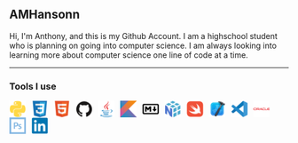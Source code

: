 ## AMHansonn

Hi, I'm Anthony, and this is my Github Account. I am a highschool student who is planning on going into computer science. I am always looking into learning more about computer science one line of code at a time. 

---

### Tools I use
<img align="left" alt="Java" width="30px" style="padding-right:10px;" src="python-plain.svg" width="30" height="30">
<img align="left" alt="Java" width="30px" style="padding-right:10px;" src="css3-original.svg" width="30" height="30">
<img align="left" alt="Java" width="30px" style="padding-right:10px;" src="html5-original.svg" width="30" height="30">
<img align="left" alt="Java" width="30px" style="padding-right:10px;" src="github-original.svg" width="30" height="30">
<img align="left" alt="Java" width="30px" style="padding-right:10px;" src="java-original.svg" width="30" height="30">
<img align="left" alt="Java" width="30px" style="padding-right:10px;" src="kotlin-original.svg" width="30" height="30">
<img align="left" alt="Java" width="30px" style="padding-right:10px;" src="markdown-original.svg" width="30" height="30">
<img align="left" alt="Java" width="30px" style="padding-right:10px;" src="numpy-original.svg" width="30" height="30">
<img align="left" alt="Java" width="30px" style="padding-right:10px;" src="swift-original.svg" width="30" height="30">
<img align="left" alt="Java" width="30px" style="padding-right:10px;" src="xcode-original.svg" width="30" height="30">
<img align="left" alt="Java" width="30px" style="padding-right:10px;" src="vscode-original.svg" width="30" height="30">
<img align="left" alt="Java" width="30px" style="padding-right:10px;" src="oracle-original.svg" width="30" height="30">
<img align="left" alt="Java" width="30px" style="padding-right:10px;" src="photoshop-line.svg" width="30" height="30">
<img align="left" alt="Java" width="30px" style="padding-right:10px;" src="linkedin-original.svg" width="30" height="30">
